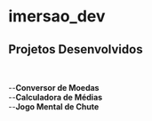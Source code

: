 # imersao_dev

<h2>Projetos Desenvolvidos</h2></br>
  
  
--<strong>Conversor de Moedas</strong></br>
--<strong>Calculadora de Médias</strong></br>
--<strong>Jogo Mental de Chute</strong></br>

